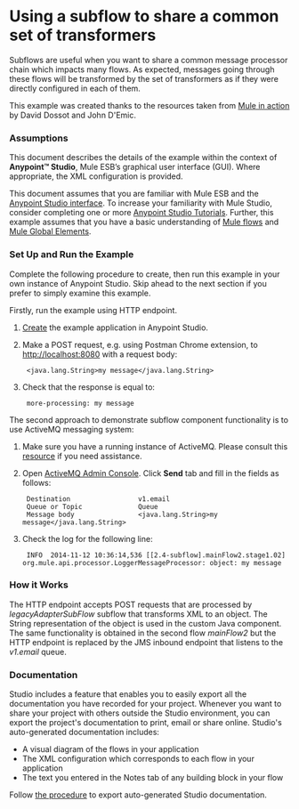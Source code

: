 # Using a subflow to share a common set of transformers

Subflows are useful when you want to share a common message processor chain which impacts many flows. As expected, messages going through these flows will be transformed by the set of transformers as if they were directly configured in each of them.

This example was created thanks to the resources taken from [Mule in action](http://www.manning.com/dossot/) by David Dossot and John D'Emic. 

### Assumptions ###

This document describes the details of the example within the context of **Anypoint™ Studio**, Mule ESB’s graphical user interface (GUI). Where appropriate, the XML configuration is provided.

This document assumes that you are familiar with Mule ESB and the [Anypoint Studio interface](http://www.mulesoft.org/documentation/display/current/Anypoint+Studio+Essentials). To increase your familiarity with Mule Studio, consider completing one or more [Anypoint Studio Tutorials](http://www.mulesoft.org/documentation/display/current/Basic+Studio+Tutorial). Further, this example assumes that you have a basic understanding of [Mule flows](http://www.mulesoft.org/documentation/display/current/Mule+Application+Architecture) and [Mule Global Elements](http://www.mulesoft.org/documentation/display/current/Global+Elements).


### Set Up and Run the Example ###

Complete the following procedure to create, then run this example in your own instance of Anypoint Studio. Skip ahead to the next section if you prefer to simply examine this example.

Firstly, run the example using HTTP endpoint. 

1. [Create](http://www.mulesoft.org/documentation/display/current/Mule+Examples#MuleExamples-CreateandRunExampleApplications) the example application in Anypoint Studio. 

6. Make a POST request, e.g. using Postman Chrome extension, to [http://localhost:8080](http://localhost:8080) with a request body:

		<java.lang.String>my message</java.lang.String>

7. Check that the response is equal to:	

		more-processing: my message

The second approach to demonstrate subflow component functionality is to use ActiveMQ messaging system:  

1. Make sure you have a running instance of ActiveMQ. Please consult this [resource](http://activemq.apache.org/getting-started.html) if you need assistance. 
2. Open [ActiveMQ Admin Console](http://localhost:8161/admin/queues.jsp). Click **Send** tab and fill in the fields as follows:

		Destination					v1.email
		Queue or Topic				Queue
		Message body				<java.lang.String>my message</java.lang.String>
		
2. Check the log for the following line:

		INFO  2014-11-12 10:36:14,536 [[2.4-subflow].mainFlow2.stage1.02] org.mule.api.processor.LoggerMessageProcessor: object: my message


### How it Works ###

The HTTP endpoint accepts POST requests that are processed by *legacyAdapterSubFlow* subflow that transforms XML to an object. The String representation of the object is used in the custom Java component. The same functionality is obtained in the second flow *mainFlow2* but the HTTP endpoint is replaced by the JMS inbound endpoint that listens to the *v1.email* queue. 

### Documentation ###

Studio includes a feature that enables you to easily export all the documentation you have recorded for your project. Whenever you want to share your project with others outside the Studio environment, you can export the project's documentation to print, email or share online. Studio's auto-generated documentation includes:

- A visual diagram of the flows in your application
- The XML configuration which corresponds to each flow in your application
- The text you entered in the Notes tab of any building block in your flow

Follow [the procedure](http://www.mulesoft.org/documentation/display/current/Importing+and+Exporting+in+Studio#ImportingandExportinginStudio-ExportingStudioDocumentation) to export auto-generated Studio documentation.